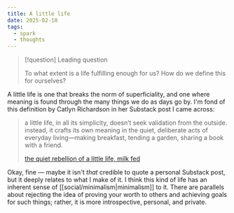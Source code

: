 ```yaml
---
title: A little life
date: 2025-02-10
tags:
  - spark
  - thoughts
---
```

> [!question] Leading question
> 
> To what extent is a life fulfilling enough for us? How do we define this for ourselves?

A little life is one that breaks the norm of superficiality, and one where meaning is found through the many things we do as days go by. I'm fond of this definition by Catlyn Richardson in her Substack post I came across:

> a little life, in all its simplicity, doesn’t seek validation from the outside. instead, it crafts its own meaning in the quiet, deliberate acts of everyday living—making breakfast, tending a garden, sharing a book with a friend.
>
> [the quiet rebellion of a little life, milk fed](https://open.substack.com/pub/caitlynrichardson/p/the-quiet-rebellion-of-a-little-life)

Okay, fine — maybe it isn't *that* credible to quote a personal Substack post, but it deeply relates to what I make of it. I think this kind of life has an inherent sense of [[social/minimalism|minimalism]] to it. There are parallels about rejecting the idea of proving your worth to others and achieving goals for such things; rather, it is more introspective, personal, and private.